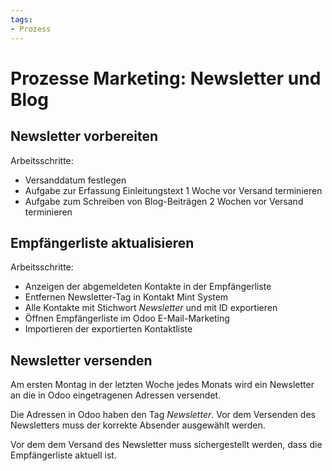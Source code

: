 ```yaml
---
tags:
- Prozess
---
```

# Prozesse Marketing: Newsletter und Blog

## Newsletter vorbereiten

Arbeitsschritte:
* Versanddatum festlegen
* Aufgabe zur Erfassung Einleitungstext 1 Woche vor Versand terminieren
* Aufgabe zum Schreiben von Blog-Beiträgen 2 Wochen vor Versand terminieren

## Empfängerliste aktualisieren

Arbeitsschritte:
* Anzeigen der abgemeldeten Kontakte in der Empfängerliste
* Entfernen Newsletter-Tag in Kontakt Mint System
* Alle Kontakte mit Stichwort *Newsletter* und mit ID exportieren
* Öffnen Empfängerliste im Odoo E-Mail-Marketing
* Importieren der exportierten Kontaktliste

## Newsletter versenden

Am ersten Montag in der letzten Woche jedes Monats wird ein Newsletter an die in Odoo eingetragenen Adressen versendet.

Die Adressen in Odoo haben den Tag *Newsletter*. Vor dem Versenden des Newsletters muss der korrekte Absender ausgewählt werden.

Vor dem dem Versand des Newsletter muss sichergestellt werden, dass die Empfängerliste aktuell ist.